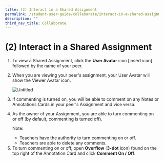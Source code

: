 ```yaml
---
title: (2) Interact in a Shared Assignment
permalink: /student-user-guide/collaborate/interact-in-a-shared-assignment/
description: ""
third_nav_title: Collaborate
---
```

<h1 id="-2-interact-in-a-shared-assignment-"><strong>(2) Interact in a Shared Assignment</strong></h1>
<ol>
<li>To view a Shared Assignment, click the <strong>User Avatar</strong> icon [insert icon] followed by the name of your peer.</li>
<li><p>When you are viewing your peer's assignment, your User Avatar will show the Viewer Avatar icon.</p>
<p> <img alt="Untitled" src="https://s3-us-west-2.amazonaws.com/secure.notion-static.com/f09713f7-9f12-4d17-8358-771d8c61d88f/Untitled.png"></p>
</li>
<li><p>If commenting is turned on, you will be able to comment on any Notes or Annotations Cards in your peer's Assignment and vice versa.</p>
</li>
<li><p>As the owner of your Assignment, you are able to turn commenting on or off (by default, commenting is turned off).</p>
<p> Note:</p>
<ul>
<li>Teachers have the authority to turn commenting on or off.</li>
<li>Teachers are able to delete any comments.</li>
</ul>
</li>
<li>To turn commenting on or off, open <strong>Overflow</strong> (<strong>3-dot</strong> icon) found on the top right of the Annotation Card and click <strong>Comment On / Off</strong>.</li>
</ol>
